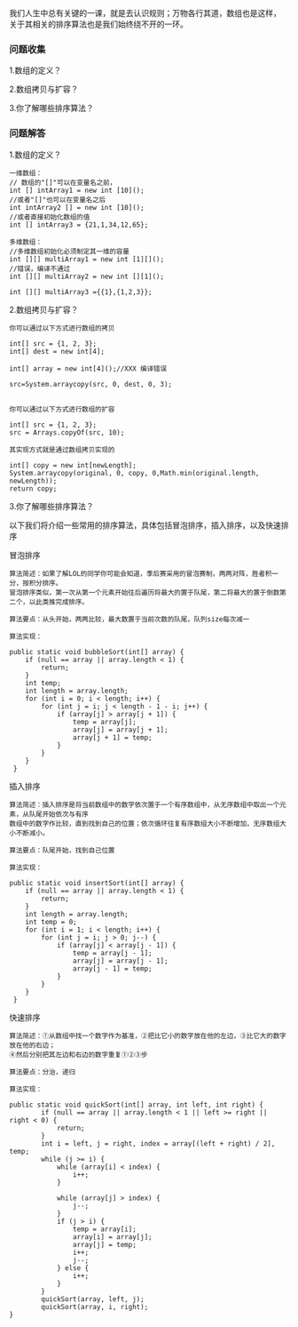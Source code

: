 我们人生中总有关键的一课，就是去认识规则；万物各行其道，数组也是这样，
关于其相关的排序算法也是我们始终绕不开的一环。

### 问题收集

1.数组的定义？

2.数组拷贝与扩容？

3.你了解哪些排序算法？


### 问题解答

1.数组的定义？
    
    一维数组：
    // 数组的"[]"可以在变量名之前，
    int [] intArray1 = new int [10]();
    //或者"[]"也可以在变量名之后
    int intArray2 [] = new int [10]();
    //或者直接初始化数组的值
    int [] intArray3 = {21,1,34,12,65};
    
    多维数组：
    //多维数组初始化必须制定其一维的容量
    int [][] multiArray1 = new int [1][]();
    //错误，编译不通过
    int [][] multiArray2 = new int [][1]();
    
    int [][] multiArray3 ={{1},{1,2,3}};
    
    
2.数组拷贝与扩容？

    你可以通过以下方式进行数组的拷贝
    
    int[] src = {1, 2, 3};
    int[] dest = new int[4];
    
    int[] array = new int[4]();//XXX 编译错误
    
    src=System.arraycopy(src, 0, dest, 0, 3); 
    
    
    你可以通过以下方式进行数组的扩容
    
    int[] src = {1, 2, 3};
    src = Arrays.copyOf(src, 10);   

    其实现方式就是通过数组拷贝实现的
     
    int[] copy = new int[newLength];
    System.arraycopy(original, 0, copy, 0,Math.min(original.length, newLength));
    return copy;
    
3.你了解哪些排序算法？
    
以下我们将介绍一些常用的排序算法，具体包括冒泡排序，插入排序，以及快速排序

冒泡排序
    
    算法简述：如果了解LOL的同学你可能会知道，季后赛采用的冒泡赛制，两两对阵，胜者积一分，按积分排序。
    冒泡排序类似，第一次从第一个元素开始往后遍历将最大的置于队尾，第二将最大的置于倒数第二个，以此类推完成排序。
    
    算法要点：从头开始，两两比较，最大数置于当前次数的队尾，队列size每次减一
    
    算法实现：
    
    public static void bubbleSort(int[] array) {
        if (null == array || array.length < 1) {
            return;
        }
        int temp;
        int length = array.length;
        for (int i = 0; i < length; i++) {
            for (int j = i; j < length - 1 - i; j++) {
                if (array[j] > array[j + 1]) {
                    temp = array[j];
                    array[j] = array[j + 1];
                    array[j + 1] = temp;
                }
            }
        }
     }
    
插入排序

    算法简述：插入排序是将当前数组中的数字依次置于一个有序数组中，从无序数组中取出一个元素，从队尾开始依次与有序
    数组中的数字作比较，直到找到自己的位置；依次循环往复有序数组大小不断增加，无序数组大小不断减小。
    
    算法要点：队尾开始，找到自己位置
    
    算法实现：
    
    public static void insertSort(int[] array) {
        if (null == array || array.length < 1) {
            return;
        }
        int length = array.length;
        int temp = 0;
        for (int i = 1; i < length; i++) {
            for (int j = i; j > 0; j--) {
                if (array[j] < array[j - 1]) {
                    temp = array[j - 1];
                    array[j] = array[j - 1];
                    array[j - 1] = temp;
                }
            }
        }
     }

快速排序

    算法简述：①从数组中找一个数字作为基准，②把比它小的数字放在他的左边，③比它大的数字放在他的右边；
    ④然后分别把其左边和右边的数字重复①②③步
    
    算法要点：分治，递归
    
    算法实现：
    
    public static void quickSort(int[] array, int left, int right) {
            if (null == array || array.length < 1 || left >= right || right < 0) {
                return;
            }
            int i = left, j = right, index = array[(left + right) / 2], temp;
            while (j >= i) {
                while (array[i] < index) {
                    i++;
                }
    
                while (array[j] > index) {
                    j--;
                }
                if (j > i) {
                    temp = array[i];
                    array[i] = array[j];
                    array[j] = temp;
                    i++;
                    j--;
                } else {
                    i++;
                }
            }
            quickSort(array, left, j);
            quickSort(array, i, right);
    }        
    
    